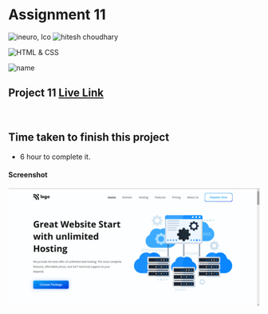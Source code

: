 # Assignment 11

![ineuro, lco](https://img.shields.io/badge/iNeuron-LCO-green)
![hitesh choudhary](https://img.shields.io/badge/Hitesh--Choudhary-Full--stack--JS--bootcamp-red)

![HTML & CSS](https://img.shields.io/badge/HTML-CSS-orange)

![name](https://img.shields.io/badge/Vivek--Maurya-MCA--First--Year-orange)

## Project 11 [Live Link](https://vivek-html-css-project11.netlify.app/)

 <br>

## Time taken to finish this project

-   6 hour to complete it.

#### Screenshot

![Desktop](./Screenshot.png)